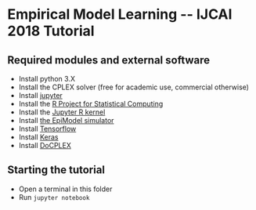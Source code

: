 # Empirical Model Learning -- IJCAI 2018 Tutorial

## Required modules and external software

* Install python 3.X
* Install the CPLEX solver (free for academic use, commercial otherwise)
* Install [jupyter](http://jupyter.org)
* Install the [R Project for Statistical Computing](https://www.r-project.org)
* Install the [Jupyter R kernel](https://irkernel.github.io)
* Install [the EpiModel simulator](http://www.epimodel.org)
* Install [Tensorflow](https://www.tensorflow.org)
* Install [Keras](https://keras.io)
* Install [DoCPLEX](https://developer.ibm.com/docloud/documentation/optimization-modeling/modeling-for-python/)

## Starting the tutorial

* Open a terminal in this folder
* Run `jupyter notebook`

